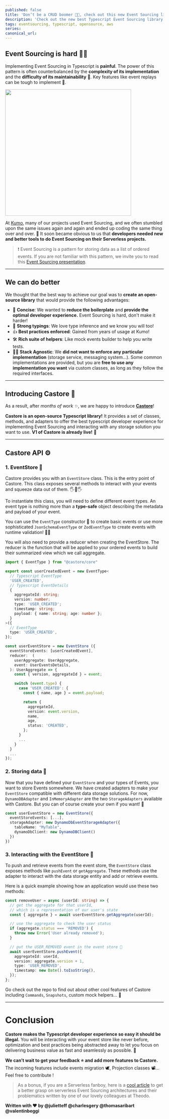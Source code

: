 ```yaml
---
published: false
title: 'Don’t be a CRUD boomer 👨‍🦳, check out this new Event Sourcing library!'
description: 'Check out the new best Typescript Event Sourcing library ⚡'
tags: eventsourcing, typescript, opensource, aws
series:
canonical_url:
---
```


## Event Sourcing is hard 🧗‍♂️

Implementing Event Sourcing in Typescript is **painful**. The power of this pattern is often counterbalanced by the **complexity of its implementation** and the **difficulty of its maintainability** 🤯. Key features like event replays can be tough to implement 🥵.

<img width="400" src="https://media.giphy.com/media/UETqdVBLO1wMgoy8SE/giphy.gif"/>

At [Kumo](https://dev.to/kumo), many of our projects used Event Sourcing, and we often stumbled upon the same issues again and again and ended up coding the same thing over and over. 🤡 It soon became obvious to us that **developers needed new and better tools to do Event Sourcing on their Serverless projects.**

>❗ Event Sourcing is a pattern for storing data as a list of ordered events. If you are not familiar with this pattern, we invite you to read this [Event Sourcing presentation](https://www.eventstore.com/event-sourcing).

__________________

## We can do better

We thought that the best way to achieve our goal was to **create an open-source library** that would provide the following advantages:

- 🤫 **Concise**: We wanted to **reduce the boilerplate** and **provide the optimal developer experience.** Event Sourcing is hard, don't make it harder! 
- 📝 **Strong typings**: We love type inference and we know you will too!   
- 👍 **Best practices enforced**: Gained from years of usage at Kumo!  
- 🛠 **Rich suite of helpers**: Like mock events builder to help you write tests.  
- 🏄‍♂️ **Stack Agnostic**: We **did not want to enforce any particular implementation** (storage service, messaging system...). Some common implementations are provided, but you are **free to use any implementation you want** via custom classes, as long as they follow the required interfaces. 

__________________
## Introducing Castore 🦫

As a result, after *months of work ✨*, we are happy to introduce **[Castore](https://github.com/castore-dev/castore)**!

 **Castore is an open-source Typescript library!** It provides a set of classes, methods, and adapters to offer the best typescript developer experience for implementing Event Sourcing and interacting with any storage solution you want to use. **V1 of Castore is already live!** 🌟


__________________

## Castore API ⚙️
### 1. EventStore 🏪

Castore provides you with an `EventStore` class. This is the entry point of Castore. This class exposes several methods to interact with your events and squeeze data out of them. 🖐️🍋🖐️


To instantiate this class, you will need to define different event types. An event type is nothing more than a **type-safe** object describing the metadata and payload of your event.

You can use the `EventType` constructor 👷 to create basic events or use more sophisticated `JsonSchemaEventType` or `ZodEventType` to create events with runtime validation! 👨‍🏫

You will also need to provide a reducer when creating the EventStore. The reducer is the function that will be applied to your ordered events to build their summarized view which we call aggregate.

```ts
import { EventType } from "@castore/core"

export const userCreatedEvent = new EventType<
  // Typescript EventType
  'USER_CREATED',
  // Typescript EventDetails
  {
    aggregateId: string;
    version: number;
    type: 'USER_CREATED';
    timestamp: string;
    payload: { name: string; age: number };
  }
>({
  // EventType
  type: 'USER_CREATED',
});

const userEventStore = new EventStore ({
  eventStoreEvents: [userCreatedEvent],
  reducer:  (
    userAggregate: UserAggregate,
    event: UserEventsDetails,
  ): UserAggregate => {
    const { version, aggregateId } = event;

    switch (event.type) {
      case 'USER_CREATED': {
        const { name, age } = event.payload;

        return {
          aggregateId,
          version: event.version,
          name,
          age,
          status: 'CREATED',
        };
      }
      ...
    }
  }
  ...
});
```

### 2. Storing data 💽

Now that you have defined your `EventStore` and your types of Events, you want to store Events somewhere. We have created adapters to make your `EventStore` compatible with different data storage solutions. For now, `DynamoDBAdapter` and `InMemoryAdapter` are the two `StorageAdapters` available with Castore. But you can of course create your own if you want! 🔨

```ts
const userEventStore = new EventStore({
  eventStoreEvents: [...], 
  storageAdapter: new DynamoDbEventStorageAdapter({
    tableName: "MyTable", 
    dynamoDbClient: new DynamoDBClient()
  })
})
```
### 3. Interacting with the EventStore 🧠

To push and retrieve events from the event store, the `EventStore` class exposes methods like `pushEvent` or `getAggregate`. These methods use the adapter to interact with the data storage entity and add or retrieve events.

Here is a quick example showing how an application would use these two methods:
```ts
const removeUser = async (userId: string) => {
  // get the aggregate for that userId,
  // which is a representation of our user's state
  const { aggregate } = await userEventStore.getAggregate(userId);

  // use the aggregate to check the user status
  if (aggregate.status === 'REMOVED') {
    throw new Error('User already removed');
  }

  // put the USER_REMOVED event in the event store 🦫
  await userEventStore.pushEvent({
    aggregateId: userId,
    version: aggregate.version + 1,
    type: 'USER_REMOVED',
    timestamp: new Date().toIsoString(),
  });
};
```

Go check out the repo to find out about other cool features of Castore including `Commands`, `Snapshots`, custom mock helpers... 💫

__________________
# Conclusion

**Castore makes the Typescript developer experience so easy it should be illegal.** You will be interacting with your event store like never before, optimization and best practices being abstracted away to let you focus on delivering business value as fast and seamlessly as possible. 🍰

**We can’t wait to get your feedback ⭐ and add more features to Castore.** The incoming features include events migration 🕊️, Projection classes 📽️... Feel free to contribute !

> As a bonus, if you are a Serverless fanboy, here is a [cool article](https://dev.to/kumo/serverless-event-sourcing-with-aws-state-of-the-art-data-synchronization-4mog) to get a better grasp on serverless Event Sourcing architectures and their problematics written by one of our lovely colleagues at Theodo.


**Written with ❤️ by @julietteff @charlesgery @thomasaribart @valentinbeggi**